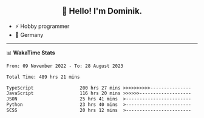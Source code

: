 <h2 align="center">👋 Hello! I'm Dominik.</h2>

- ⚡ Hobby programmer
- 📍 Germany

---
📊 **WakaTime Stats**
<!--START_SECTION:waka-->

```txt
From: 09 November 2022 - To: 28 August 2023

Total Time: 489 hrs 21 mins

TypeScript                 200 hrs 27 mins >>>>>>>>>>---------------   40.96 %
JavaScript                 116 hrs 20 mins >>>>>>-------------------   23.78 %
JSON                       25 hrs 41 mins  >------------------------   05.25 %
Python                     23 hrs 40 mins  >------------------------   04.84 %
SCSS                       20 hrs 12 mins  >------------------------   04.13 %
```

<!--END_SECTION:waka-->
